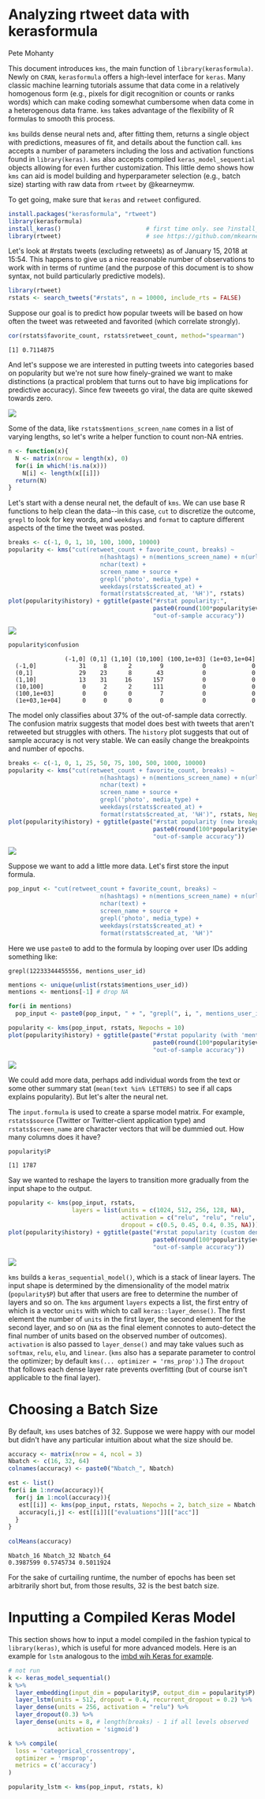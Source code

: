 Analyzing rtweet data with kerasformula
================
Pete Mohanty

This document introduces `kms`, the main function of `library(kerasformula)`. Newly on `CRAN`, `kerasformula` offers a high-level interface for `keras`. Many classic machine learning tutorials assume that data come in a relatively homogenous form (e.g., pixels for digit recognition or counts or ranks words) which can make coding somewhat cumbersome when data come in a heterogenous data frame. `kms` takes advantage of the flexibility of R formulas to smooth this process.

`kms` builds dense neural nets and, after fitting them, returns a single object with predictions, measures of fit, and details about the function call. `kms` accepts a number of parameters including the loss and activation functions found in `library(keras)`. `kms` also accepts compiled `keras_model_sequential` objects allowing for even further customization. This little demo shows how `kms` can aid is model building and hyperparameter selection (e.g., batch size) starting with raw data from `rtweet` by @kearneymw.

To get going, make sure that `keras` and `retweet` configured.

``` r
install.packages("kerasformula", "rtweet")
library(kerasformula)
install_keras()                        # first time only. see ?install_keras() for install options
library(rtweet)                        # see https://github.com/mkearney/rtweet
```

Let's look at \#rstats tweets (excluding retweets) as of January 15, 2018 at 15:54. This happens to give us a nice reasonable number of observations to work with in terms of runtime (and the purpose of this document is to show syntax, not build particularly predictive models).

``` r
library(rtweet)
rstats <- search_tweets("#rstats", n = 10000, include_rts = FALSE)
```

Suppose our goal is to predict how popular tweets will be based on how often the tweet was retweeted and favorited (which correlate strongly).

``` r
cor(rstats$favorite_count, rstats$retweet_count, method="spearman")
```

    [1] 0.7114875

And let's suppose we are interested in putting tweets into categories based on popularity but we're not sure how finely-grained we want to make distinctions (a practical problem that turns out to have big implications for predictive accuracy). Since few tweeets go viral, the data are quite skewed towards zero.

![](mohanty_kerasformula_files/figure-markdown_github-ascii_identifiers/unnamed-chunk-2-1.png)

Some of the data, like `rstats$mentions_screen_name` comes in a list of varying lengths, so let's write a helper function to count non-NA entries.

``` r
n <- function(x){
  N <- matrix(nrow = length(x), 0)
  for(i in which(!is.na(x)))
    N[i] <- length(x[[i]])
  return(N)
}
```

Let's start with a dense neural net, the default of `kms`. We can use base R functions to help clean the data--in this case, `cut` to discretize the outcome, `grepl` to look for key words, and `weekdays` and `format` to capture different aspects of the time the tweet was posted.

``` r
breaks <- c(-1, 0, 1, 10, 100, 1000, 10000)
popularity <- kms("cut(retweet_count + favorite_count, breaks) ~  
                          n(hashtags) + n(mentions_screen_name) + n(urls_url) +
                          nchar(text) +
                          screen_name + source +
                          grepl('photo', media_type) +
                          weekdays(rstats$created_at) + 
                          format(rstats$created_at, '%H')", rstats)
plot(popularity$history) + ggtitle(paste("#rstat popularity:",
                                         paste0(round(100*popularity$evaluations$acc, 1), "%"),
                                         "out-of-sample accuracy"))
```

![](mohanty_kerasformula_files/figure-markdown_github-ascii_identifiers/first_model-1.png)

``` r
popularity$confusion
```

                   
                    (-1,0] (0,1] (1,10] (10,100] (100,1e+03] (1e+03,1e+04]
      (-1,0]            31     8      2        9           0             0
      (0,1]             29    23      8       43           0             0
      (1,10]            13    31     16      157           0             0
      (10,100]           0     2      2      111           0             0
      (100,1e+03]        0     0      0        7           0             0
      (1e+03,1e+04]      0     0      0        0           0             0

The model only classifies about 37% of the out-of-sample data correctly. The confusion matrix suggests that model does best with tweets that aren't retweeted but struggles with others. The `history` plot suggests that out of sample accuracy is not very stable. We can easily change the breakpoints and number of epochs.

``` r
breaks <- c(-1, 0, 1, 25, 50, 75, 100, 500, 1000, 10000)
popularity <- kms("cut(retweet_count + favorite_count, breaks) ~  
                          n(hashtags) + n(mentions_screen_name) + n(urls_url) +
                          nchar(text) +
                          screen_name + source +
                          grepl('photo', media_type) +
                          weekdays(rstats$created_at) + 
                          format(rstats$created_at, '%H')", rstats, Nepochs = 10)
plot(popularity$history) + ggtitle(paste("#rstat popularity (new breakpoints):",
                                         paste0(round(100*popularity$evaluations$acc, 1), "%"),
                                         "out-of-sample accuracy"))
```

![](mohanty_kerasformula_files/figure-markdown_github-ascii_identifiers/change_breaks-1.png)

Suppose we want to add a little more data. Let's first store the input formula.

``` r
pop_input <- "cut(retweet_count + favorite_count, breaks) ~  
                          n(hashtags) + n(mentions_screen_name) + n(urls_url) +
                          nchar(text) +
                          screen_name + source +
                          grepl('photo', media_type) +
                          weekdays(rstats$created_at) + 
                          format(rstats$created_at, '%H')"
```

Here we use `paste0` to add to the formula by looping over user IDs adding something like:

    grepl(12233344455556, mentions_user_id)

``` r
mentions <- unique(unlist(rstats$mentions_user_id))
mentions <- mentions[-1] # drop NA

for(i in mentions)
  pop_input <- paste0(pop_input, " + ", "grepl(", i, ", mentions_user_id)")

popularity <- kms(pop_input, rstats, Nepochs = 10)
plot(popularity$history) + ggtitle(paste("#rstat popularity (with 'mentions'):",
                                         paste0(round(100*popularity$evaluations$acc, 1), "%"),
                                         "out-of-sample accuracy"))
```

![](mohanty_kerasformula_files/figure-markdown_github-ascii_identifiers/add_mentions-1.png)

We could add more data, perhaps add individual words from the text or some other summary stat (`mean(text %in% LETTERS)` to see if all caps explains popularity). But let's alter the neural net.

The `input.formula` is used to create a sparse model matrix. For example, `rstats$source` (Twitter or Twitter-client application type) and `rstats$screen_name` are character vectors that will be dummied out. How many columns does it have?

``` r
popularity$P
```

    [1] 1787

Say we wanted to reshape the layers to transition more gradually from the input shape to the output.

``` r
popularity <- kms(pop_input, rstats,
                  layers = list(units = c(1024, 512, 256, 128, NA),
                                activation = c("relu", "relu", "relu", "relu", "softmax"), 
                                dropout = c(0.5, 0.45, 0.4, 0.35, NA)))
plot(popularity$history) + ggtitle(paste("#rstat popularity (custom dense neural net):",
                                         paste0(round(100*popularity$evaluations$acc, 1), "%"),
                                         "out-of-sample accuracy"))
```

![](mohanty_kerasformula_files/figure-markdown_github-ascii_identifiers/custom_dense-1.png)

`kms` builds a `keras_sequential_model()`, which is a stack of linear layers. The input shape is determined by the dimensionality of the model matrix (`popularity$P`) but after that users are free to determine the number of layers and so on. The `kms` argument `layers` expects a list, the first entry of which is a vector `units` with which to call `keras::layer_dense()`. The first element the number of `units` in the first layer, the second element for the second layer, and so on (`NA` as the final element connotes to auto-detect the final number of units based on the observed number of outcomes). `activation` is also passed to `layer_dense()` and may take values such as `softmax`, `relu`, `elu`, and `linear`. (`kms` also has a separate parameter to control the optimizer; by default `kms(... optimizer = 'rms_prop')`.) The `dropout` that follows each dense layer rate prevents overfitting (but of course isn't applicable to the final layer).

Choosing a Batch Size
=====================

By default, `kms` uses batches of 32. Suppose we were happy with our model but didn't have any particular intuition about what the size should be.

``` r
accuracy <- matrix(nrow = 4, ncol = 3)
Nbatch <- c(16, 32, 64)
colnames(accuracy) <- paste0("Nbatch_", Nbatch)

est <- list()
for(i in 1:nrow(accuracy)){
  for(j in 1:ncol(accuracy)){
   est[[i]] <- kms(pop_input, rstats, Nepochs = 2, batch_size = Nbatch[j])
   accuracy[i,j] <- est[[i]][["evaluations"]][["acc"]]
  }
}
  
colMeans(accuracy)
```

    Nbatch_16 Nbatch_32 Nbatch_64 
    0.3987599 0.5745734 0.5011924 

For the sake of curtailing runtime, the number of epochs has been set arbitrarily short but, from those results, 32 is the best batch size.

Inputting a Compiled Keras Model
================================

This section shows how to input a model compiled in the fashion typical to `library(keras)`, which is useful for more advanced models. Here is an example for `lstm` analogous to the [imbd wih Keras for example](https://tensorflow.rstudio.com/keras/articles/examples/imdb_lstm.html).

``` r
# not run
k <- keras_model_sequential()
k %>%
  layer_embedding(input_dim = popularity$P, output_dim = popularity$P) %>% 
  layer_lstm(units = 512, dropout = 0.4, recurrent_dropout = 0.2) %>% 
  layer_dense(units = 256, activation = "relu") %>%
  layer_dropout(0.3) %>%
  layer_dense(units = 8, # length(breaks) - 1 if all levels observed  
              activation = 'sigmoid')

k %>% compile(
  loss = 'categorical_crossentropy',
  optimizer = 'rmsprop',
  metrics = c('accuracy')
)

popularity_lstm <- kms(pop_input, rstats, k)
```
